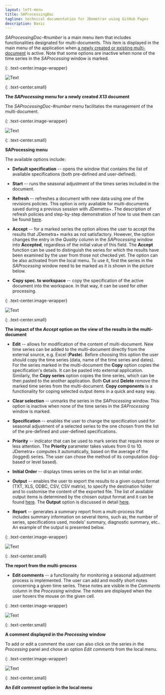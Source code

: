 ```yaml
---
layout: left-menu
title: SAProcessingDoc
tagline: technical documentation for JDemetra+ using GitHub Pages
description: Basic
---
```

*SAProcessingDoc*-*\#number* is a main menu item that includes
functionalities designated for multi-documents. This item is displayed
in the main menu of the application when [a newly created or existing
multi-document](../reference-manual/output.html) is active. Note that some options are inactive when none
of the time series in the *SAProcessing* window is marked.


{: .text-center.image-wrapper}

![Text](/assets/img/reference-manual/manual/image3_RMSB.jpg)

{: .text-center.small}

**The *SAProcessing* menu for a newly created *X13* document**

The *SAProcessingDoc*-*\#number* menu facilitates the management of the
multi-document.

{: .text-center.image-wrapper}

![Text](/assets/img/reference-manual/manual/image4_RMSB.jpg)

{: .text-center.small}

**SAProcessing menu**

The available options include:

-   **Default specification** -- opens the window that contains the list
    of available specifications (both pre-defined and user-defined).

-   **Start** -- runs the seasonal adjustment of the times series
    included in the document.

-   **Refresh** -- refreshes a document with new data using one of the
    revisions policies. This option is only available for
    multi-documents saved during a previous session with JDemetra+. The
    description of refresh policies and step-by-step demonstration of
    how to use them can be found [here](../case-studies/revision.html).

-   **Accept** -- for a marked series the option allows the user to
    accept the results that JDemetra+ marks as not satisfactory.
    However, the option changes the entry in the *Quality* column in the
    *SAProcessing* window into **Accepted**, regardless of the initial
    value of this field. The **Accept** function can be used to
    distinguish the series for which the results have been examined by
    the user from those not checked yet. The option can be also
    activated from the local menu. To use it, first the series in the
    *SAProcessing* window need to be marked as it is shown in the
    picture below.

-   **Copy spec. to workspace** -- copy the specification of the active
    document into the workspace. In that way, it can be used for other
    processing.

{: .text-center.image-wrapper}

![Text](/assets/img/reference-manual/manual/image5_RMSB.jpg)

{: .text-center.small}

**The impact of the *Accept* option on the view of the results in the multi-document**

-   **Edit** -- allows for modification of the content of
    multi-document. New time series can be added to the multi-document
    directly from the external source, e.g. Excel (**Paste**). Before
    choosing this option the user should copy the time series (data,
    name of the time series and dates). For the series marked in the
    multi-document the **Copy** option copies the specification's
    details. It can be pasted into external application. Similarly, the
    **Copy series** option copies the time series, which can be then
    pasted to the another application. Both **Cut** and **Delete**
    remove the marked time series from the multi-document. **Copy
    components** is a functionality for coping selected output items in
    a quick and easy way.

-   **Clear selection** -- unmarks the series in the *SAProcessing*
    window. This option is inactive when none of the time series in the
    *SAProcessing* window is marked.

-   **Specification** -- enables the user to change the specification
    used for seasonal adjustment of a selected series to the one chosen
    from the list of the pre-defined and user-defined specifications.

-   **Priority** -- indicator that can be used to mark series that
    require more or less attention. The **Priority** parameter takes
    values from 0 to 10. JDemetra+ computes it automatically, based on
    the average of the (logged) series. The user can chose the method of
    its computation (log-based or level based).

-   **Initial Order** -- displays times series on the list in an initial
    order.

-   **Output** -- enables the user to export the results to a given
    output format (TXT, XLS, ODBC, CSV, CSV matrix), to specify the
    destination folder and to customise the content of the exported
    file. The list of available output items is determined by the chosen
    output format and it can be found [here](../theory/output.html). The **Output** option is
    discussed in detail [here](../case-studies/output.html).

-   **Report** -- generates a summary report from a multi-process that
    includes summary information on several items, such as; the number of series, specifications
    used, models' summary, diagnostic summary, etc.. An example of the output
    is presented below.

{: .text-center.image-wrapper}

![Text](/assets/img/reference-manual/manual/image6_RMSB.png)

{: .text-center.small}


**The report from the multi-process**

-   **Edit comments** -- a functionality for monitoring a seasonal
    adjustment process is implemented. The user can add and modify short
    notes concerning a given time series. These notes are visible in the
    *Comments* column in the *Processing* window. The notes are
    displayed when the user hovers the mouse on the given cell.

{: .text-center.image-wrapper}

![Text](/assets/img/reference-manual/manual/image7_RMSB.png)

{: .text-center.small}

**A comment displayed in the *Processing* window**

To add or edit a comment the user can also click on the series in the
*Processing* panel and chose an option *Edit comments* from the local
menu.

{: .text-center.image-wrapper}

![Text](/assets/img/reference-manual/manual/image8_RMSB.png)

{: .text-center.small}

**An *Edit comment* option in the local menu**